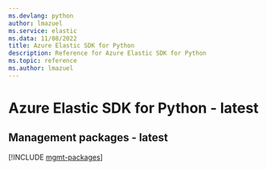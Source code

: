 ```yaml
---
ms.devlang: python
author: lmazuel
ms.service: elastic
ms.data: 11/08/2022
title: Azure Elastic SDK for Python
description: Reference for Azure Elastic SDK for Python
ms.topic: reference
ms.author: lmazuel
---
```

# Azure Elastic SDK for Python - latest

## Management packages - latest
[!INCLUDE [mgmt-packages](elastic-mgmt-index.md)]